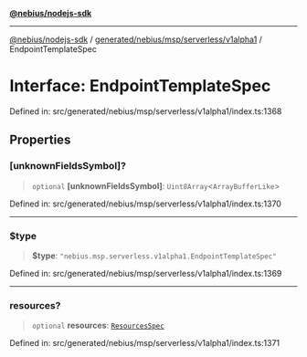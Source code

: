 [**@nebius/nodejs-sdk**](../../../../../../README.md)

---

[@nebius/nodejs-sdk](../../../../../../README.md) / [generated/nebius/msp/serverless/v1alpha1](../README.md) / EndpointTemplateSpec

# Interface: EndpointTemplateSpec

Defined in: src/generated/nebius/msp/serverless/v1alpha1/index.ts:1368

## Properties

### \[unknownFieldsSymbol\]?

> `optional` **\[unknownFieldsSymbol\]**: `Uint8Array`\<`ArrayBufferLike`\>

Defined in: src/generated/nebius/msp/serverless/v1alpha1/index.ts:1370

---

### $type

> **$type**: `"nebius.msp.serverless.v1alpha1.EndpointTemplateSpec"`

Defined in: src/generated/nebius/msp/serverless/v1alpha1/index.ts:1369

---

### resources?

> `optional` **resources**: [`ResourcesSpec`](../../../v1alpha1/resource/interfaces/ResourcesSpec.md)

Defined in: src/generated/nebius/msp/serverless/v1alpha1/index.ts:1371
